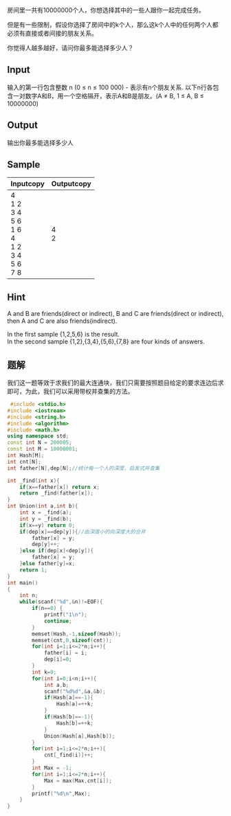 房间里一共有10000000个人，你想选择其中的一些人跟你一起完成任务。

但是有一些限制，假设你选择了房间中的k个人，那么这k个人中的任何两个人都必须有直接或者间接的朋友关系。

你觉得人越多越好，请问你最多能选择多少人？

## Input

输入的第一行包含整数 n (0 ≤ n ≤ 100 000) - 表示有n个朋友关系. 以下n行各包含一对数字A和B，用一个空格隔开，表示A和B是朋友。(A ≠ B, 1 ≤ A, B ≤ 10000000)

## Output

输出你最多能选择多少人  

## Sample

|Inputcopy|Outputcopy|
|---|---|
|4<br>1 2<br>3 4<br>5 6<br>1 6<br>4<br>1 2<br>3 4<br>5 6<br>7 8|4<br>2|

## Hint

  
A and B are friends(direct or indirect), B and C are friends(direct or indirect),  
then A and C are also friends(indirect).  
  
In the first sample {1,2,5,6} is the result.  
In the second sample {1,2},{3,4},{5,6},{7,8} are four kinds of answers.

## 题解
我们这一题等效于求我们的最大连通块，我们只需要按照题目给定的要求连边后求即可，为此，我们可以采用带权并查集的方法。

```cpp
 #include <stdio.h>
#include <iostream>
#include <string.h>
#include <algorithm>
#include <math.h>
using namespace std;
const int N = 200005;
const int M = 10000001;
int Hash[M];
int cnt[N];
int father[N],dep[N];//统计每一个人的深度，启发式并查集

int _find(int x){
    if(x==father[x]) return x;
    return _find(father[x]);
}
int Union(int a,int b){
    int x = _find(a);
    int y = _find(b);
    if(x==y) return 0;
    if(dep[x]==dep[y]){//由深度小的向深度大的合并
        father[x] = y;
        dep[y]++;
    }else if(dep[x]<dep[y]){
        father[x] = y;
    }else father[y]=x;
    return 1;
}
int main()
{
    int n;
    while(scanf("%d",&n)!=EOF){
        if(n==0) {
            printf("1\n");
            continue;
        }
        memset(Hash,-1,sizeof(Hash));
        memset(cnt,0,sizeof(cnt));
        for(int i=1;i<=2*n;i++){
            father[i] = i;
            dep[i]=0;
        }
        int k=0;
        for(int i=0;i<n;i++){
            int a,b;
            scanf("%d%d",&a,&b);
            if(Hash[a]==-1){
                Hash[a]=++k;
            }
            if(Hash[b]==-1){
                Hash[b]=++k;
            }
            Union(Hash[a],Hash[b]);
        }
        for(int i=1;i<=2*n;i++){
            cnt[_find(i)]++;
        }
        int Max = -1;
        for(int i=1;i<=2*n;i++){
            Max = max(Max,cnt[i]);
        }
        printf("%d\n",Max);
    }
}
```

